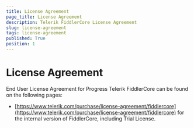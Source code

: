 ```yaml
---
title: License Agreement
page_title: License Agreement
description: Telerik FiddlerCore License Agreement
slug: license-agreement
tags: license-agreement
published: True
position: 1
---
```


# License Agreement

End User License Agreement for Progress Telerik FiddlerCore can be found on the following pages:

* [https://www.telerik.com/purchase/license-agreement/fiddlercore](https://www.telerik.com/purchase/license-agreement/fiddlercore) for the internal version of FiddlerCore, including Trial License.